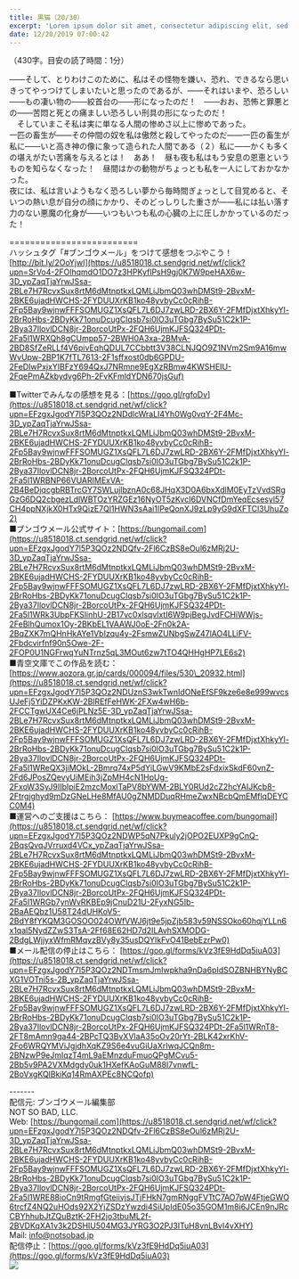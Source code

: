 ```yaml
---
title: 黒猫（20/30）
excerpt: 'Lorem ipsum dolor sit amet, consectetur adipiscing elit, sed do eiusmod tempor incididunt ut labore et dolore magna aliqua. Praesent elementum facilisis leo vel fringilla est ullamcorper eget. At imperdiet dui accumsan sit amet nulla facilisi morbi tempus.'
date: 12/20/2019 07:00:42
---
```


（430字。目安の読了時間：1分）  
  
――そして、とりわけこのために、私はその怪物を嫌い、恐れ、できるなら思いきってやっつけてしまいたいと思ったのであるが、――それはいまや、恐ろしい――もの凄い物の――絞首台の――形になったのだ！　――おお、恐怖と罪悪との――苦悶と死との痛ましい恐ろしい刑具の形になったのだ！  
　そしていまこそ私は実に単なる人間の惨めさ以上に惨めであった。  
一匹の畜生が――その仲間の奴を私は傲然と殺してやったのだ――一匹の畜生が私に――いと高き神の像に象って造られた人間である（２）私に――かくも多くの堪えがたい苦痛を与えるとは！　ああ！　昼も夜も私はもう安息の恩恵というものを知らなくなった！　昼間はかの動物がちょっとも私を一人にしておかなかった。  
夜には、私は言いようもなく恐ろしい夢から毎時間ぎょっとして目覚めると、そいつの熱い息が自分の顔にかかり、そのどっしりした重さが――私には払い落す力のない悪魔の化身が――いつもいつも私の心臓の上に圧しかかっているのだった！  
  
\=========================  
ハッシュタグ「#ブンゴウメール」をつけて感想をつぶやこう！　  
[http://bit.ly/2OoYjwI](https://u8518018.ct.sendgrid.net/wf/click?upn=SrVo4-2FOlhqmdO1DO7z3HPKyflPsH9gj0K7W9peHAX6w-3D_ypZaqTjaYrwJSsa-2BLe7H7RcvxSux8rtM6dMtnptkxLQMLiJbmQ03whDMSt9-2BvxM-2BKE6ujadHWCHS-2FYDUUXrKB1ko48yvbyCc0cRihB-2Fp5Bay9wjnwFFFSOMUGZ1XsQFL7L6DJ7zwLRD-2BX6Y-2FMfDjxtXhkyYl-2BrRoHbs-2BDyKk71onuDcugClqsb7si0IO3uTGbg7BySu51C2k1P-2Bya37IlovlDCN8jr-2BorcoUtPx-2FQH6UjmKJFSQ324PDt-2Fa5l1WRXQh8gCUmpp57-2BWH0A3xa-2BMvA-2BD8SfZeRLLf4V6pivEqhQDUL7CCbbtt3V38CLNJQO9Z1NVm2Sm9A16mwWvUpw-2BP1K7fTL7613-2F1sffxost0db6GPDU-2FeDIwPxjxYIBFzY694QxJ7NRmne9EgXzRBmw4KWSHEIU-2FqePmAZkbydvg6Ph-2FvKFmldYDN670jsGuf)  
  
■Twitterでみんなの感想を見る：[https://goo.gl/rgfoDv](https://u8518018.ct.sendgrid.net/wf/click?upn=EFzgxJgodY7l5P3QOz2NDdlcWraLI4Yh0Wg0vqY-2F4Mc-3D_ypZaqTjaYrwJSsa-2BLe7H7RcvxSux8rtM6dMtnptkxLQMLiJbmQ03whDMSt9-2BvxM-2BKE6ujadHWCHS-2FYDUUXrKB1ko48yvbyCc0cRihB-2Fp5Bay9wjnwFFFSOMUGZ1XsQFL7L6DJ7zwLRD-2BX6Y-2FMfDjxtXhkyYl-2BrRoHbs-2BDyKk71onuDcugClqsb7si0IO3uTGbg7BySu51C2k1P-2Bya37IlovlDCN8jr-2BorcoUtPx-2FQH6UjmKJFSQ324PDt-2Fa5l1WRBNP66VUARIMExVA-2B4BeDjqcgbRBTrcGY7SWLujlbznA0c68JHqX3D0A6bxXdlM0EyTzVvdSRgGzG6DQ2cbgezLdlWBTOzYRZGEz16NyOT5zKvcI6DVNCfDmYeqEcsesyl57CH4ppNXjkX0HTx9QizE7Ql1HWN3sAai1IPeQonXJ9zLp9yG9dXFTCl3UhuZo2)  
■ブンゴウメール公式サイト：[https://bungomail.com](https://u8518018.ct.sendgrid.net/wf/click?upn=EFzgxJgodY7l5P3QOz2NDQfv-2Fl6CzBS8eOul6zMRj2U-3D_ypZaqTjaYrwJSsa-2BLe7H7RcvxSux8rtM6dMtnptkxLQMLiJbmQ03whDMSt9-2BvxM-2BKE6ujadHWCHS-2FYDUUXrKB1ko48yvbyCc0cRihB-2Fp5Bay9wjnwFFFSOMUGZ1XsQFL7L6DJ7zwLRD-2BX6Y-2FMfDjxtXhkyYl-2BrRoHbs-2BDyKk71onuDcugClqsb7si0IO3uTGbg7BySu51C2k1P-2Bya37IlovlDCN8jr-2BorcoUtPx-2FQH6UjmKJFSQ324PDt-2Fa5l1WRk3UbpFKSlinhU-2B17vc0xlsqvlxtI6W9pjBegJvdFCHiWWjs-2FeBlhQumox1Oy-2BKbEL1VAAWJ0oE-2Fn0k2A-2BqZXK7mQHnHkAYe1VbIzqu4y-2FsmwZUNbgSwZ47lAO4LLiFV-2Fbdcvirfnf90n5Owe-2F-2FOP0U1NGFrwqYuNTrnz5qL3MOut6zw7tTO4QHHgHP7LE6s2)  
■青空文庫でこの作品を読む：[https://www.aozora.gr.jp/cards/000094/files/530\_20932.html](https://u8518018.ct.sendgrid.net/wf/click?upn=EFzgxJgodY7l5P3QOz2NDUznS3wkTwnIdONeEfSF9kze6e8e999wvcsUJeFj5YiDZPKxKW-2BlREfFeHWK-2FXw4wH6b-2FCCTgwUX4Ce6jPLNz5E-3D_ypZaqTjaYrwJSsa-2BLe7H7RcvxSux8rtM6dMtnptkxLQMLiJbmQ03whDMSt9-2BvxM-2BKE6ujadHWCHS-2FYDUUXrKB1ko48yvbyCc0cRihB-2Fp5Bay9wjnwFFFSOMUGZ1XsQFL7L6DJ7zwLRD-2BX6Y-2FMfDjxtXhkyYl-2BrRoHbs-2BDyKk71onuDcugClqsb7si0IO3uTGbg7BySu51C2k1P-2Bya37IlovlDCN8jr-2BorcoUtPx-2FQH6UjmKJFSQ324PDt-2Fa5l1WReQX3jiMOkL-2Bmrq74xP5dYiLGwV9KMbE2sFdxixSkdF60vnZ-2Fd6JPosZQevyUiMEih3jZpMH4cN1HpUg-2FxoW3SyJ9IIbIpiE2mzcMoxlTaPV8bYWM-2BLY0RUd2cZ2hcYAIJKcb8-2Ftrgjghyd9mDzGNeLHe8MfAU0gZNMDDuqRHmeZwxNBcbQmEMflqDEYCC0M4)  
■運営へのご支援はこちら： [https://www.buymeacoffee.com/bungomail](https://u8518018.ct.sendgrid.net/wf/click?upn=EFzgxJgodY7l5P3QOz2NDWP5qN7Pkuly2jOPO2EUXP9gCnQ-2BqsQvqJVrruxd4VCx_ypZaqTjaYrwJSsa-2BLe7H7RcvxSux8rtM6dMtnptkxLQMLiJbmQ03whDMSt9-2BvxM-2BKE6ujadHWCHS-2FYDUUXrKB1ko48yvbyCc0cRihB-2Fp5Bay9wjnwFFFSOMUGZ1XsQFL7L6DJ7zwLRD-2BX6Y-2FMfDjxtXhkyYl-2BrRoHbs-2BDyKk71onuDcugClqsb7si0IO3uTGbg7BySu51C2k1P-2Bya37IlovlDCN8jr-2BorcoUtPx-2FQH6UjmKJFSQ324PDt-2Fa5l1WRGb7ynWvRKBEp9jCnuD21U-2FyxNG5Ib-2BaAEQbz1U58T24dUHKoV5-2BdY8fYKQM3GOSOO024OWfVWJ6jt9e5jpZjb583v59NSSOko60hqjYLLn6x1qal5NydZZwS3TsA-2Ff68E62HD7d2ILAvhSXMODG-2BdgLWjjyxWfmRMqvzBVy8y35usDQYIkFvO41BebEzrPw0)  
■メール配信の停止はこちら： [https://goo.gl/forms/kVz3fE9HdDq5iuA03](https://u8518018.ct.sendgrid.net/wf/click?upn=EFzgxJgodY7l5P3QOz2NDTmsmJmIwpkha9nDa6pIdSOZBNHBYNyBCXG1VOTni5s-2B_ypZaqTjaYrwJSsa-2BLe7H7RcvxSux8rtM6dMtnptkxLQMLiJbmQ03whDMSt9-2BvxM-2BKE6ujadHWCHS-2FYDUUXrKB1ko48yvbyCc0cRihB-2Fp5Bay9wjnwFFFSOMUGZ1XsQFL7L6DJ7zwLRD-2BX6Y-2FMfDjxtXhkyYl-2BrRoHbs-2BDyKk71onuDcugClqsb7si0IO3uTGbg7BySu51C2k1P-2Bya37IlovlDCN8jr-2BorcoUtPx-2FQH6UjmKJFSQ324PDt-2Fa5l1WRnT8-2FT8mAmn9ga44-2BPcTQ3BvXVlaA35oOv20rYt-2BLK42xrKhV-2Fo6WRQYMViJgjdhXqKZ9S6e4vuGiUaXrIwqJCQn8m-2BNzwP9eJmIqzT4mL9aEMnzduFmuoQPgMCvu5-2Bb5v9PA2VXMdgdy0uk1HXefKAoGuM88I7vnwfL-2BoVxgKQlBkiKq14RmAXPEc8NCQofp)  
  
\-------  
配信元: ブンゴウメール編集部  
NOT SO BAD, LLC.  
Web: [https://bungomail.com](https://u8518018.ct.sendgrid.net/wf/click?upn=EFzgxJgodY7l5P3QOz2NDQfv-2Fl6CzBS8eOul6zMRj2U-3D_ypZaqTjaYrwJSsa-2BLe7H7RcvxSux8rtM6dMtnptkxLQMLiJbmQ03whDMSt9-2BvxM-2BKE6ujadHWCHS-2FYDUUXrKB1ko48yvbyCc0cRihB-2Fp5Bay9wjnwFFFSOMUGZ1XsQFL7L6DJ7zwLRD-2BX6Y-2FMfDjxtXhkyYl-2BrRoHbs-2BDyKk71onuDcugClqsb7si0IO3uTGbg7BySu51C2k1P-2Bya37IlovlDCN8jr-2BorcoUtPx-2FQH6UjmKJFSQ324PDt-2Fa5l1WRE88ioCn9tRmgfGteiivjsJTjFHkN7gmRNggFVTtC7AO7pW4FtjeGWO6trcfZ4NQ2uHOds92X2YjZSDzYwzdi4SiUpIdE05o35GOM1m8i6JCEn9nJRcCBYhhubJtZQuBztK-2FH2jo3tbuML2f-2BVDKqXA1v3k2DSHIU504MG3JYRG3O2PJ3ITuH8vnLBvI4vXHY)  
Mail: info@notsobad.jp  
配信停止：[https://goo.gl/forms/kVz3fE9HdDq5iuA03](https://goo.gl/forms/kVz3fE9HdDq5iuA03)  
![](https://u8518018.ct.sendgrid.net/wf/open?upn=ypZaqTjaYrwJSsa-2BLe7H7RcvxSux8rtM6dMtnptkxLQMLiJbmQ03whDMSt9-2BvxM-2BKE6ujadHWCHS-2FYDUUXrKB1ko48yvbyCc0cRihB-2Fp5Bay9wjnwFFFSOMUGZ1XsQFL7L6DJ7zwLRD-2BX6Y-2FMfDjxtXhkyYl-2BrRoHbs-2BDyKk71onuDcugClqsb7si0IO3uTGbg7BySu51C2k1P-2Bya37IlovlDCN8jr-2BorcoUtPx-2FQH6UjmKJFSQ324PDt-2Fa5l1WRdqvWaeqTQ6vsxmZ2VGRg2W0O5KRt4TUr-2Bk0H2x2J9juCmWjfOkEuyJWlSBuAP0T7znxX7SUHRG2TgNsrjGETQ44GDQpcdujnGwCYriNkSh-2BBatHDa0cmC-2BB7m48znBl9FAX6-2FNMv5doC1sWCKdk7XuX1mzYOndJ0UITfM2pFgDi8G836STZW7dhp-2BG0Sil-2Bu-2BL0243HUgVZgr-2BvnvF5Y1w-3D-3D)